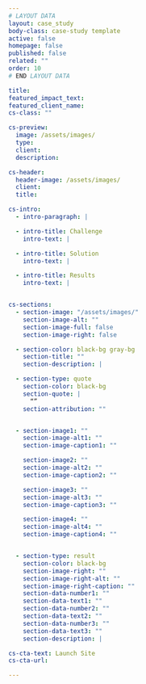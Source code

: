 ```yaml
---
# LAYOUT DATA
layout: case_study
body-class: case-study template
active: false
homepage: false
published: false
related: ""
order: 10
# END LAYOUT DATA

title:
featured_impact_text:
featured_client_name:
cs-class: ""

cs-preview:
  image: /assets/images/
  type:
  client:
  description:

cs-header:
  header-image: /assets/images/
  client:
  title:

cs-intro:
  - intro-paragraph: |

  - intro-title: Challenge
    intro-text: |

  - intro-title: Solution
    intro-text: |

  - intro-title: Results
    intro-text: |


cs-sections:
  - section-image: "/assets/images/"
    section-image-alt: ""
    section-image-full: false
    section-image-right: false

  - section-color: black-bg gray-bg
    section-title: ""
    section-description: |

  - section-type: quote
    section-color: black-bg
    section-quote: |
      “”
    section-attribution: ""


  - section-image1: ""
    section-image-alt1: ""
    section-image-caption1: ""

    section-image2: ""
    section-image-alt2: ""
    section-image-caption2: ""

    section-image3: ""
    section-image-alt3: ""
    section-image-caption3: ""

    section-image4: ""
    section-image-alt4: ""
    section-image-caption4: ""


  - section-type: result
    section-color: black-bg
    section-image-right: ""
    section-image-right-alt: ""
    section-image-right-caption: ""
    section-data-number1: ""
    section-data-text1: ""
    section-data-number2: ""
    section-data-text2: ""
    section-data-number3: ""
    section-data-text3: ""
    section-description: |

cs-cta-text: Launch Site
cs-cta-url:

---
```

